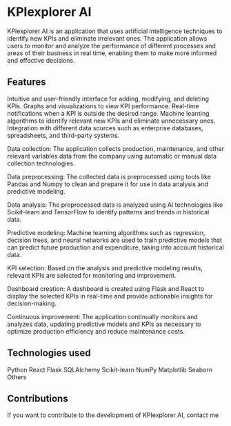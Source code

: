 # KPIexplorer AI
KPIexplorer AI is an application that uses artificial intelligence techniques to identify new KPIs and eliminate irrelevant ones. The application allows users to monitor and analyze the performance of different processes and areas of their business in real time, enabling them to make more informed and effective decisions.

## Features

Intuitive and user-friendly interface for adding, modifying, and deleting KPIs.
Graphs and visualizations to view KPI performance.
Real-time notifications when a KPI is outside the desired range.
Machine learning algorithms to identify relevant new KPIs and eliminate unnecessary ones.
Integration with different data sources such as enterprise databases, spreadsheets, and third-party systems.

Data collection: The application collects production, maintenance, and other relevant variables data from the company using automatic or manual data collection technologies.

Data preprocessing: The collected data is preprocessed using tools like Pandas and Numpy to clean and prepare it for use in data analysis and predictive modeling.

Data analysis: The preprocessed data is analyzed using AI technologies like Scikit-learn and TensorFlow to identify patterns and trends in historical data.

Predictive modeling: Machine learning algorithms such as regression, decision trees, and neural networks are used to train predictive models that can predict future production and expenditure, taking into account historical data.

KPI selection: Based on the analysis and predictive modeling results, relevant KPIs are selected for monitoring and improvement.

Dashboard creation: A dashboard is created using Flask and React to display the selected KPIs in real-time and provide actionable insights for decision-making.

Continuous improvement: The application continually monitors and analyzes data, updating predictive models and KPIs as necessary to optimize production efficiency and reduce maintenance costs.

## Technologies used
Python
React
Flask
SQLAlchemy
Scikit-learn
NumPy
Matplotlib
Seaborn
Others

## Contributions
If you want to contribute to the development of KPIexplorer AI, contact me
